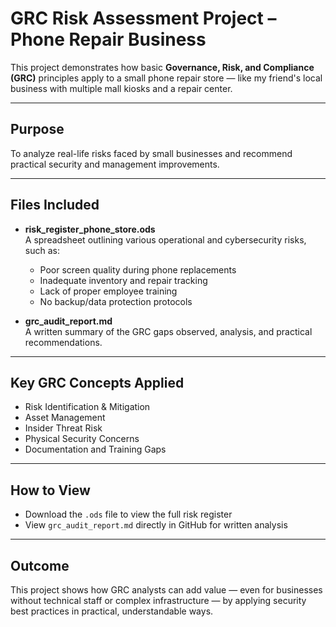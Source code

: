#  GRC Risk Assessment Project – Phone Repair Business

This project demonstrates how basic **Governance, Risk, and Compliance (GRC)** principles apply to a small phone repair store — like my friend's local business with multiple mall kiosks and a repair center.

---

##  Purpose

To analyze real-life risks faced by small businesses and recommend practical security and management improvements.

---

##  Files Included

- **risk_register_phone_store.ods**  
  A spreadsheet outlining various operational and cybersecurity risks, such as:
  - Poor screen quality during phone replacements
  - Inadequate inventory and repair tracking
  - Lack of proper employee training
  - No backup/data protection protocols

- **grc_audit_report.md**  
  A written summary of the GRC gaps observed, analysis, and practical recommendations.

---

##  Key GRC Concepts Applied

- Risk Identification & Mitigation
- Asset Management
- Insider Threat Risk
- Physical Security Concerns
- Documentation and Training Gaps

---

## How to View

- Download the `.ods` file to view the full risk register
- View `grc_audit_report.md` directly in GitHub for written analysis

---

##  Outcome

This project shows how GRC analysts can add value — even for businesses without technical staff or complex infrastructure — by applying security best practices in practical, understandable ways.

